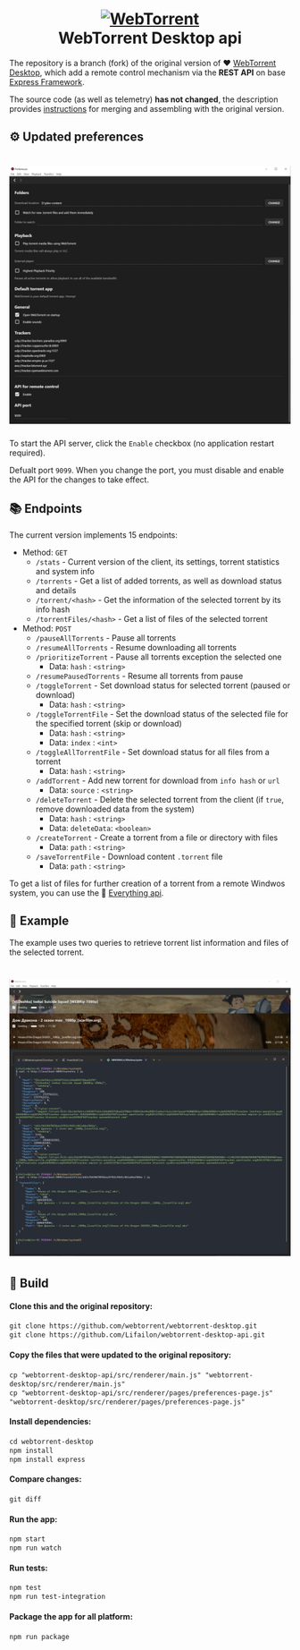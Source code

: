 <h1 align="center">
    <a href="https://webtorrent.io">
        <img src="https://webtorrent.io/img/WebTorrent.png" alt="WebTorrent" width="200">
    </a>
    <br>
    WebTorrent Desktop api
</h1>

The repository is a branch (fork) of the original version of ❤️ [WebTorrent Desktop](https://github.com/webtorrent/webtorrent-desktop), which add a remote control mechanism via the **REST API** on base [Express Framework](https://github.com/expressjs/express).

The source code (as well as telemetry) **has not changed**, the description provides [instructions](#-build) for merging and assembling with the original version.

## ⚙️ Updated preferences

<h1 align="center">
<img src="screen/api-preferences.jpg" width="600"/></a>
</h1>

To start the API server, click the `Enable` checkbox (no application restart required).

Defualt port `9099`. When you change the port, you must disable and enable the API for the changes to take effect.

## 📚 Endpoints

The current version implements 15 endpoints:

- Method: `GET`
   - `/stats` - Current version of the client, its settings, torrent statistics and system info
   - `/torrents` - Get a list of added torrents, as well as download status and details
   - `/torrent/<hash>` - Get the information of the selected torrent by its info hash
   - `/torrentFiles/<hash>` - Get a list of files of the selected torrent
- Method: `POST`
    - `/pauseAllTorrents` - Pause all torrents
    - `/resumeAllTorrents` - Resume downloading all torrents
    - `/prioritizeTorrent` - Pause all torrents exception the selected one
        - Data: `hash` : `<string>`
    - `/resumePausedTorrents` - Resume all torrents from pause
    - `/toggleTorrent` - Set download status for selected torrent (paused or download)
        - Data: `hash` : `<string>`
    - `/toggleTorrentFile` - Set the download status of the selected file for the specified torrent (skip or download)
        - Data: `hash` : `<string>`
        - Data: `index` : `<int>`
    - `/toggleAllTorrentFile` - Set download status for all files from a torrent
        - Data: `hash` : `<string>`
    - `/addTorrent` - Add new torrent for download from `info hash` or `url`
        - Data: `source` : `<string>`
    - `/deleteTorrent` - Delete the selected torrent from the client (if `true`, remove downloaded data from the system)
        - Data: `hash` : `<string>`
        - Data: `deleteData`: `<boolean>`
    - `/createTorrent` - Create a torrent from a file or directory with files
        - Data: `path` : `<string>`
    - `/saveTorrentFile` - Download content `.torrent` file
        - Data: `path` : `<string>`

To get a list of files for further creation of a torrent from a remote Windwos system, you can use the 🔎 [Everything api](https://www.voidtools.com/support/everything/http).

## 🔌 Example

The example uses two queries to retrieve torrent list information and files of the selected torrent.

<h1 align="center">
<img src="screen/api-get-example.jpg" width="600"/></a>
</h1>

## 🚀 Build

#### Clone this and the original repository:

```
git clone https://github.com/webtorrent/webtorrent-desktop.git
git clone https://github.com/Lifailon/webtorrent-desktop-api.git
```

#### Copy the files that were updated to the original repository:

```
cp "webtorrent-desktop-api/src/renderer/main.js" "webtorrent-desktop/src/renderer/main.js"
cp "webtorrent-desktop-api/src/renderer/pages/preferences-page.js" "webtorrent-desktop/src/renderer/pages/preferences-page.js"
```

#### Install dependencies:

```
cd webtorrent-desktop
npm install
npm install express
```

#### Compare changes:

```
git diff
```

#### Run the app:

```
npm start
npm run watch
```

#### Run tests:

```
npm test
npm run test-integration
```

#### Package the app for all platform:

```
npm run package
```
